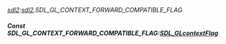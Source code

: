 _[sdl2](../../modules/sdl2/sdl2-module.md):[sdl2](../../modules/sdl2/sdl2-module.md).SDL\_GL\_CONTEXT\_FORWARD\_COMPATIBLE\_FLAG_
##### Const SDL\_GL\_CONTEXT\_FORWARD\_COMPATIBLE\_FLAG:[SDL_GLcontextFlag](../../modules/sdl2/sdl2-sdl_glcontextflag.md)
